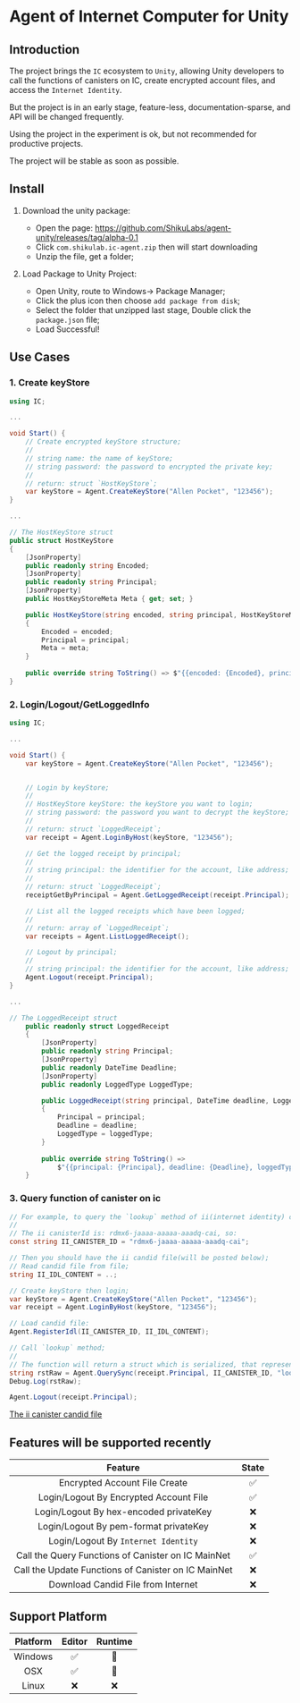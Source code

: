# Agent of Internet Computer for Unity

## Introduction

The project brings the `IC` ecosystem to `Unity`, allowing Unity developers to call the functions of canisters on IC, create encrypted account files, and access the `Internet Identity`.

But the project is in an early stage, feature-less, documentation-sparse, and API will be changed frequently.

Using the project in the experiment is ok, but not recommended for productive projects.

The project will be stable as soon as possible.

## Install

1. Download the unity package:

    * Open the page: https://github.com/ShikuLabs/agent-unity/releases/tag/alpha-0.1
    * Click `com.shikulab.ic-agent.zip` then will start downloading
    * Unzip the file, get a folder;

2. Load Package to Unity Project:

    * Open Unity, route to Windows-> Package Manager;
    * Click the plus icon then choose `add package from disk`;
    * Select the folder that unzipped last stage, Double click the `package.json` file;
    * Load Successful!

## Use Cases

### 1. Create keyStore

```cs
using IC;

...

void Start() {
    // Create encrypted keyStore structure;
    //
    // string name: the name of keyStore;
    // string password: the password to encrypted the private key;
    //
    // return: struct `HostKeyStore`;
    var keyStore = Agent.CreateKeyStore("Allen Pocket", "123456");
}

...

```

```cs
// The HostKeyStore struct
public struct HostKeyStore
{
    [JsonProperty]
    public readonly string Encoded;
    [JsonProperty]
    public readonly string Principal;
    [JsonProperty]
    public HostKeyStoreMeta Meta { get; set; }

    public HostKeyStore(string encoded, string principal, HostKeyStoreMeta meta)
    {
        Encoded = encoded;
        Principal = principal;
        Meta = meta;
    }
    
    public override string ToString() => $"{{encoded: {Encoded}, principal: {Principal}, meta: {Meta}}}";
}
```

### 2. Login/Logout/GetLoggedInfo

```cs
using IC;

...

void Start() {
    var keyStore = Agent.CreateKeyStore("Allen Pocket", "123456");


    // Login by keyStore;
    //
    // HostKeyStore keyStore: the keyStore you want to login;
    // string password: the password you want to decrypt the keyStore;
    //
    // return: struct `LoggedReceipt`;
    var receipt = Agent.LoginByHost(keyStore, "123456");

    // Get the logged receipt by principal;
    //
    // string principal: the identifier for the account, like address;
    //
    // return: struct `LoggedReceipt`;
    receiptGetByPrincipal = Agent.GetLoggedReceipt(receipt.Principal);

    // List all the logged receipts which have been logged;
    //
    // return: array of `LoggedReceipt`;
    var receipts = Agent.ListLoggedReceipt();

    // Logout by principal;
    //
    // string principal: the identifier for the account, like address;
    Agent.Logout(receipt.Principal);
}

...

```

```cs
// The LoggedReceipt struct
    public readonly struct LoggedReceipt
    {
        [JsonProperty]
        public readonly string Principal;
        [JsonProperty]
        public readonly DateTime Deadline;
        [JsonProperty]
        public readonly LoggedType LoggedType;

        public LoggedReceipt(string principal, DateTime deadline, LoggedType loggedType)
        {
            Principal = principal;
            Deadline = deadline;
            LoggedType = loggedType;
        }
        
        public override string ToString() =>
            $"{{principal: {Principal}, deadline: {Deadline}, loggedType: {LoggedType}}}";
    }
```

### 3. Query function of canister on ic

```cs
// For example, to query the `lookup` method of ii(internet identity) canister on ic mainnet;
// 
// The ii canisterId is: rdmx6-jaaaa-aaaaa-aaadq-cai, so:
const string II_CANISTER_ID = "rdmx6-jaaaa-aaaaa-aaadq-cai";

// Then you should have the ii candid file(will be posted below);
// Read candid file from file;
string II_IDL_CONTENT = ..;

// Create keyStore then login;
var keyStore = Agent.CreateKeyStore("Allen Pocket", "123456");
var receipt = Agent.LoginByHost(keyStore, "123456");

// Load candid file:
Agent.RegisterIdl(II_CANISTER_ID, II_IDL_CONTENT);

// Call `lookup` method;
//
// The function will return a struct which is serialized, that representation is literal;
string rstRaw = Agent.QuerySync(receipt.Principal, II_CANISTER_ID, "lookup", "(1974211: nat64)");
Debug.Log(rstRaw);

Agent.Logout(receipt.Principal);
```

[The ii canister candid file](./agent//src/rdmx6-jaaaa-aaaaa-aaadq-cai.did)

## Features will be supported recently

|                       Feature                       | State |
| :-------------------------------------------------: | :---: |
|            Encrypted Account File Create            |  ✅   |
|       Login/Logout By Encrypted Account File        |  ✅   |
|       Login/Logout By hex-encoded privateKey        |  ❌   |
|        Login/Logout By pem-format privateKey        |  ❌   |
|         Login/Logout By `Internet Identity`         |  ❌   |
| Call the Query Functions of Canister on IC MainNet  |  ✅   |
| Call the Update Functions of Canister on IC MainNet |  ❌   |
|         Download Candid File from Internet          |  ❌   |

## Support Platform

| Platform | Editor | Runtime |
| :------: | :----: | :-----: |
| Windows  |   ✅   |   🚧    |
|   OSX    |   ✅   |   🚧    |
|  Linux   |   ❌   |   ❌    |
